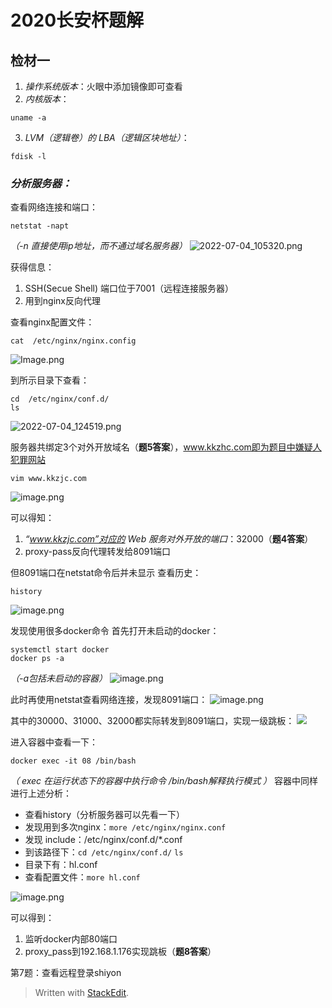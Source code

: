 # 2020长安杯题解

## 检材一
1. *操作系统版本*：火眼中添加镜像即可查看
2. *内核版本*：
```
uname -a
```
3. *LVM（逻辑卷）的 LBA（逻辑区块地址）*：
```
fdisk -l
```
### ***分析服务器：***
查看网络连接和端口：
```
netstat -napt
```
*（-n 直接使用ip地址，而不通过域名服务器）*
![2022-07-04_105320.png](https://s2.loli.net/2022/07/04/vidHyjlBP1ZpMzo.png)

获得信息：
1. SSH(Secue Shell) 端口位于7001（远程连接服务器）
2. 用到nginx反向代理

查看nginx配置文件：
```
cat  /etc/nginx/nginx.config
```
![Image.png](https://s2.loli.net/2022/07/04/Z3p8xuJtVARjULe.png)

到所示目录下查看：
```
cd  /etc/nginx/conf.d/
ls
```
![2022-07-04_124519.png](https://s2.loli.net/2022/07/04/mOAve2QharbtUV9.png)

服务器共绑定3个对外开放域名（**题5答案**），www.kkzhc.com即为题目中嫌疑人犯罪网站

    vim www.kkzjc.com

![image.png](https://s2.loli.net/2022/07/04/uGHdL6z42aZbQXI.png)

可以得知：

1. *“www.kkzjc.com”对应的 Web 服务对外开放的端口*：32000（**题4答案**）
2. proxy-pass反向代理转发给8091端口

但8091端口在netstat命令后并未显示
查看历史：

    history
![image.png](https://s2.loli.net/2022/07/04/H431UBgIu6s2GbN.png)

发现使用很多docker命令
首先打开未启动的docker：

    systemctl start docker
    docker ps -a
*（-a包括未启动的容器）*
![image.png](https://s2.loli.net/2022/07/04/d3q9J1tLXn7DoyY.png)

此时再使用netstat查看网络连接，发现8091端口：
![image.png](https://s2.loli.net/2022/07/04/zy9qUdcOljY4fxo.png)

其中的30000、31000、32000都实际转发到8091端口，实现一级跳板：
![](https://img-blog.csdnimg.cn/20201121205650340.png#pic_center)

进入容器中查看一下：

    docker exec -it 08 /bin/bash
*（ exec 在运行状态下的容器中执行命令 /bin/bash解释执行模式 ）*
容器中同样进行上述分析：

 - 查看history（分析服务器可以先看一下）
 - 发现用到多次nginx：`more /etc/nginx/nginx.conf`
 - 发现 include：/etc/nginx/conf.d/*.conf
 - 到该路径下：`cd /etc/nginx/conf.d/`  `ls`
 - 目录下有：hl.conf
 - 查看配置文件：`more hl.conf`

![image.png](https://s2.loli.net/2022/07/05/tbErldXaGFIgxwo.png)

可以得到：
 1. 监听docker内部80端口
 2. proxy_pass到192.168.1.176实现跳板（**题8答案**）

第7题：查看远程登录shiyon

> Written with [StackEdit](https://stackedit.cn/).
<!--stackedit_data:
eyJoaXN0b3J5IjpbMTcyMTY4Njg5OSwxMzg0ODU4MTQsMTYzNz
AyMjY4OSw2NzgxODQ5MzcsMTQ4NTg1NDIxM119
-->